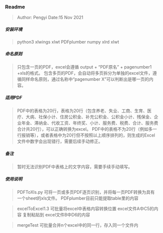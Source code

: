 ### Readme
> Author: Pengyi
> Date:15 Nov 2021

##### 安装环境
> python3
> xlwings
> xlwt
> PDFplumber
> numpy
> xlrd
> xlwt

##### 命名原则
> 只包含一页的PDF，excel会遵循 output + “PDF原名” + pagenumber1 +xls的格式。
> 包含多页的PDF，会自动将多页拆分为单独的excel文件，遵循同样命名原则，通过名称中“pagenumber X”可以判断出是哪一页的内容。

##### 适用PDF
> PDF中的表格为20行，表格为20行（包含养老、失业、工商、生育、医疗、大病、社保小计、住房公积金、补充公积金、公积金小计、残保金、企业年金、滞纳金、代收工资、年终奖、小计、服务费、税费、合计、服务费合计共20行），可以正确转换为excel。
> PDF中的表格不为20行（例如多一行报销等），或者表格中为20行但不按照以上顺序排列的，则生成的Excel文件中数字会出现错行，需要后续手动修正。

##### 备注
> 暂时无法识别PDF中表格上的文字内容，需要手续手动填写。

##### 使用说明
> PDFToXls.py 可将一页或多页PDF逐页识别，并将每一页PDF转换为具有一个sheet的xls文件。
> PDFplumber目前只能提取table里的内容

> excelToExcel1.3 可批量将excel中表格内容转换位置 excel文件A中C5的内容 复制粘贴到 excel文件B中D6的内容

> mergeTest 可批量合并n个excel中的同一行，存入同一个文件内